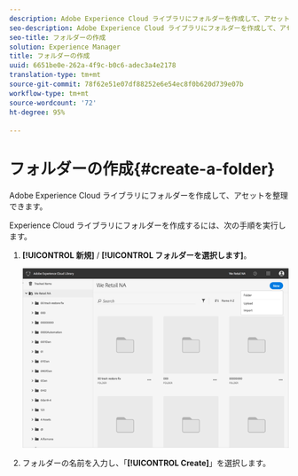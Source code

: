 ```yaml
---
description: Adobe Experience Cloud ライブラリにフォルダーを作成して、アセットを整理できます。
seo-description: Adobe Experience Cloud ライブラリにフォルダーを作成して、アセットを整理できます。
seo-title: フォルダーの作成
solution: Experience Manager
title: フォルダーの作成
uuid: 6651be0e-262a-4f9c-b0c6-adec3a4e2178
translation-type: tm+mt
source-git-commit: 78f62e51e07df88252e6e54ec8f0b620d739e07b
workflow-type: tm+mt
source-wordcount: '72'
ht-degree: 95%

---
```



# フォルダーの作成{#create-a-folder}

Adobe Experience Cloud ライブラリにフォルダーを作成して、アセットを整理できます。

Experience Cloud ライブラリにフォルダーを作成するには、次の手順を実行します。

1. **[!UICONTROL 新規]** / **[!UICONTROL フォルダーを選択します]**。

   ![](assets/library_new_folder_upload.png)

1. フォルダーの名前を入力し、「**[!UICONTROL Create]**」を選択します。

